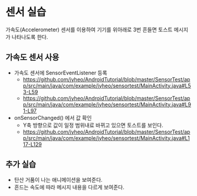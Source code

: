 # 센서 실습

가속도(Accelerometer) 센서를 이용하여 기기를 위아래로 3번 흔들면 토스트 메시지가 나타나도록 한다.

## 가속도 센서 사용
* 가속도 센서에 SensorEventListener 등록
    - https://github.com/jyheo/AndroidTutorial/blob/master/SensorTest/app/src/main/java/com/example/jyheo/sensortest/MainActivity.java#L53-L59
    - https://github.com/jyheo/AndroidTutorial/blob/master/SensorTest/app/src/main/java/com/example/jyheo/sensortest/MainActivity.java#L91-L97
* onSensorChanged() 에서 값 확인
    - Y축 방향으로 값이 일정 범위내료 바뀌고 있으면 토스트를 보인다.
    - https://github.com/jyheo/AndroidTutorial/blob/master/SensorTest/app/src/main/java/com/example/jyheo/sensortest/MainActivity.java#L117-L129

## 추가 실습
* 탄산 거품이 나는 애니메이션을 보여준다.
* 흔드는 속도에 따라 메시지 내용을 다르게 보여준다.
